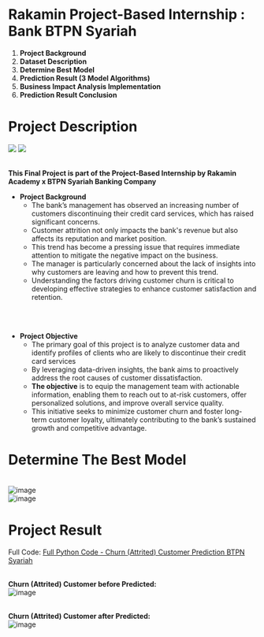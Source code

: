 # Rakamin Project-Based Internship : Bank BTPN Syariah
1. **Project Background**
2. **Dataset Description**
3. **Determine Best Model**
4. **Prediction Result (3 Model Algorithms)**
5. **Business Impact Analysis Implementation**
6. **Prediction Result Conclusion**

# **Project Description**

<!DOCTYPE html>
<html lang="id">
<head>
    <meta charset="UTF-8">
    <meta name="viewport" content="width=device-width, initial-scale=1.0">
</head>
<body>

<div class="container">
    <img src="https://encrypted-tbn0.gstatic.com/images?q=tbn:ANd9GcSjX98UjVYvXDrRnw0caxlGyzVgHSW9JYJ_Vw&s">
    <img src="https://blogger.googleusercontent.com/img/b/R29vZ2xl/AVvXsEjvnMeBV7QG7wIrSSIQ-ijcs9qF4Pby9QCGePJxenQsdOca8YP5OYfAWOHumLBTWsxDUuqKLKo43Ch6vJMNnDXtjRANIMVYhTYBspzGujFjzjBY1-3NQMHDb_t-b-y9CrFKu-p3hqpQMIpAKUJgBzGBL-_8M4cSXGrYPZA856iiq3CU25OvNhWGKe2o/s320/GKL11_BTPN%20Syariah%20-%20Koleksilogo.com.jpg">
</div>

</body>
</html>

<br>

**This Final Project is part of the Project-Based Internship by Rakamin Academy x BTPN Syariah Banking Company**

- **Project Background**
  - The bank’s management has observed an increasing number of customers discontinuing their credit card services, which has raised significant concerns.
  - Customer attrition not only impacts the bank's revenue but also affects its reputation and market position.
  - This trend has become a pressing issue that requires immediate attention to mitigate the negative impact on the business.
  - The manager is particularly concerned about the lack of insights into why customers are leaving and how to prevent this trend.
  - Understanding the factors driving customer churn is critical to developing effective strategies to enhance customer satisfaction and retention.
<br>
<br>

- **Project Objective**
  - The primary goal of this project is to analyze customer data and identify profiles of clients who are likely to discontinue their credit card services
  - By leveraging data-driven insights, the bank aims to proactively address the root causes of customer dissatisfaction.
  - **The objective** is to equip the management team with actionable information, enabling them to reach out to at-risk customers, offer personalized solutions, and improve overall service quality.
  - This initiative seeks to minimize customer churn and foster long-term customer loyalty, ultimately contributing to the bank’s sustained growth and competitive advantage.

# Determine The Best Model
<br>![image](https://github.com/user-attachments/assets/eb6143fe-5731-41a2-a132-54946bec48e5)
<br>![image](https://github.com/user-attachments/assets/b0933c13-7d44-4554-a69c-f32609f9ade6)

# Project Result
Full Code: [Full Python Code - Churn (Attrited) Customer Prediction BTPN Syariah](https://github.com/oktaviorezap/final-task-pbi-dataengineer-oktaviorezaputra/blob/main/(Full%20Code)%20OKTAVIO_REZA_PUTRA_TASK_5_DATA_ENGINEER_VIX_BTPNS.ipynb)
<br>

<br>**Churn (Attrited) Customer before Predicted:**
<br>![image](https://github.com/user-attachments/assets/2d46e087-15b9-4247-9d6f-a8c767de53aa)
<br>

<br>**Churn (Attrited) Customer after Predicted:**
<br>![image](https://github.com/user-attachments/assets/98df4d7b-3a58-48e7-86ca-890b6f20e9d5)
